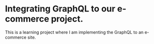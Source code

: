 # Integrating GraphQL to our e-commerce project.
This is a learning project where I am implementing the GraphQL to an e-commerce site.